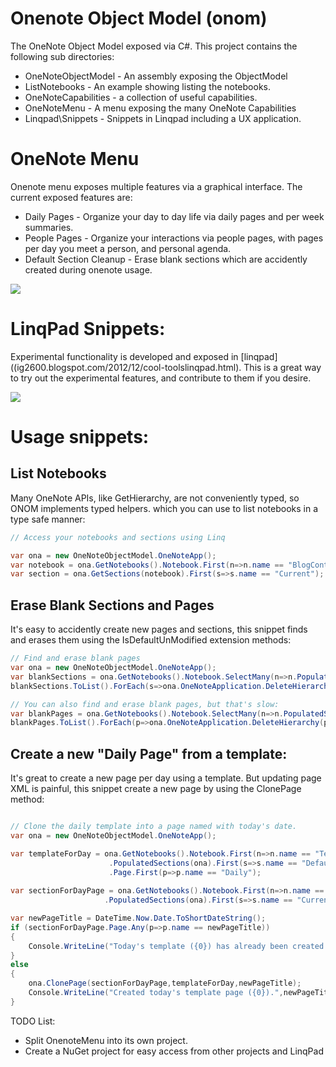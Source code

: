Onenote Object Model (onom)
====

The OneNote Object Model exposed via C#. This project contains the following sub directories:

* OneNoteObjectModel - An assembly exposing the ObjectModel
* ListNotebooks - An example showing listing the notebooks. 
* OneNoteCapabilities - a collection of useful capabilities.
* OneNoteMenu - A menu exposing the many OneNote Capabilities
* Linqpad\Snippets - Snippets in Linqpad including a UX application. 


OneNote Menu 
====
Onenote menu exposes multiple features via a graphical interface. The current exposed features are:

* Daily Pages - Organize your day to day life via daily pages and per week summaries.
*   People Pages - Organize your interactions via people pages, with pages per day you meet a person, and personal agenda.
*    Default Section Cleanup - Erase blank sections which are accidently created during onenote usage.

![](http://i.imgur.com/5Rq5bUI.png)

LinqPad Snippets:
====
Experimental functionality is developed and exposed in [linqpad]((ig2600.blogspot.com/2012/12/cool-toolslinqpad.html). This is a great way to try out the experimental features, and contribute to them if you desire. 

![](http://i.imgur.com/nuyCfdk.png)




Usage snippets:
==========

List Notebooks
----------------
Many OneNote APIs, like GetHierarchy, are not conveniently typed, so ONOM implements typed helpers. which you can use to list notebooks in a type safe manner:

```csharp
// Access your notebooks and sections using Linq

var ona = new OneNoteObjectModel.OneNoteApp();
var notebook = ona.GetNotebooks().Notebook.First(n=>n.name == "BlogContentAndResearch");
var section = ona.GetSections(notebook).First(s=>s.name == "Current");
```

Erase Blank Sections and Pages
---------------------
It's easy to accidently create new pages and sections, this snippet finds and erases them using the IsDefaultUnModified extension methods: 

```csharp
// Find and erase blank pages
var ona = new OneNoteObjectModel.OneNoteApp();
var blankSections = ona.GetNotebooks().Notebook.SelectMany(n=>n.PopulatedSections(ona)).Where(s=>s.IsDefaultUnmodified(ona));
blankSections.ToList().ForEach(s=>ona.OneNoteApplication.DeleteHierarchy(s.ID));

// You can also find and erase blank pages, but that's slow: 
var blankPages = ona.GetNotebooks().Notebook.SelectMany(n=>n.PopulatedSections(ona).SelectMany(s=>s.Page)).Where(s=>s.IsDefaultUnmodified(ona));
blankPages.ToList().ForEach(p=>ona.OneNoteApplication.DeleteHierarchy(p.ID));
```


Create a new "Daily Page" from a template:
----------------
It's great to create a new page per day using a template. But updating page XML is painful, this snippet create a new page by using the ClonePage method:

```csharp

// Clone the daily template into a page named with today's date.
var ona = new OneNoteObjectModel.OneNoteApp();

var templateForDay = ona.GetNotebooks().Notebook.First(n=>n.name == "Templates")
					  .PopulatedSections(ona).First(s=>s.name == "Default")
					  .Page.First(p=>p.name == "Daily");
					  
var sectionForDayPage = ona.GetNotebooks().Notebook.First(n=>n.name == "BlogContentAndResearch")
					 .PopulatedSections(ona).First(s=>s.name == "Current");		

var newPageTitle = DateTime.Now.Date.ToShortDateString();
if (sectionForDayPage.Page.Any(p=>p.name == newPageTitle))
{
	Console.WriteLine("Today's template ({0}) has already been created.",newPageTitle);
}
else
{
	ona.ClonePage(sectionForDayPage,templateForDay,newPageTitle);
	Console.WriteLine("Created today's template page ({0}).",newPageTitle);
}

```


TODO List:

* Split OnenoteMenu into its own project.
* Create a NuGet project for easy access from other projects and LinqPad

